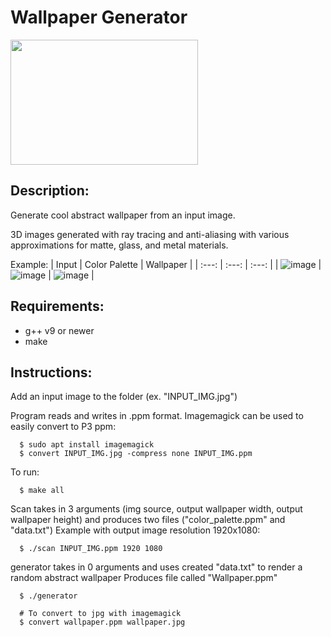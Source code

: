 # Wallpaper Generator
<img src="https://user-images.githubusercontent.com/73961415/210931609-5bcdcace-4de8-44ff-8fe0-4719f952e7c0.png" width="300" height="200">

Description:  
---
Generate cool abstract wallpaper from an input image.

3D images generated with ray tracing and anti-aliasing with various approximations for matte, glass, and metal materials.

Example:
| Input | Color Palette | Wallpaper |
| :---:   | :---: | :---: |
| ![image](https://user-images.githubusercontent.com/73961415/210298565-fd2054d8-4215-4b84-8036-c3b55d2e0bbb.png) |![image](https://user-images.githubusercontent.com/73961415/210298644-9e3a1ff6-023e-42fb-8460-5798a2cd3624.png) | ![image](https://user-images.githubusercontent.com/73961415/210298589-ed4c5ef2-2bee-4230-b726-cb8f4aa4e57f.png) |
  
Requirements:  
---
  * g++ v9 or newer
  * make

Instructions:  
---
Add an input image to the folder (ex. "INPUT_IMG.jpg")

Program reads and writes in .ppm format. Imagemagick can be used to easily convert to P3 ppm:
```
  $ sudo apt install imagemagick
  $ convert INPUT_IMG.jpg -compress none INPUT_IMG.ppm
```
To run: 
```
  $ make all
```
Scan takes in 3 arguments (img source, output wallpaper width, output wallpaper height) and produces two files ("color_palette.ppm" and "data.txt")
Example with output image resolution 1920x1080:
```
  $ ./scan INPUT_IMG.ppm 1920 1080
```
generator takes in 0 arguments and uses created "data.txt" to render a random abstract wallpaper
Produces file called "Wallpaper.ppm"
```
  $ ./generator
  
  # To convert to jpg with imagemagick
  $ convert wallpaper.ppm wallpaper.jpg
```



